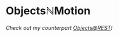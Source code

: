 # ObjectsℕMotion
*Check out my counterpart [Objects@REST](https://github.com/wmhilton/objects-at-rest)!*

